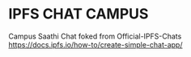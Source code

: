 # IPFS CHAT CAMPUS
 Campus Saathi Chat foked from Official-IPFS-Chats
https://docs.ipfs.io/how-to/create-simple-chat-app/
